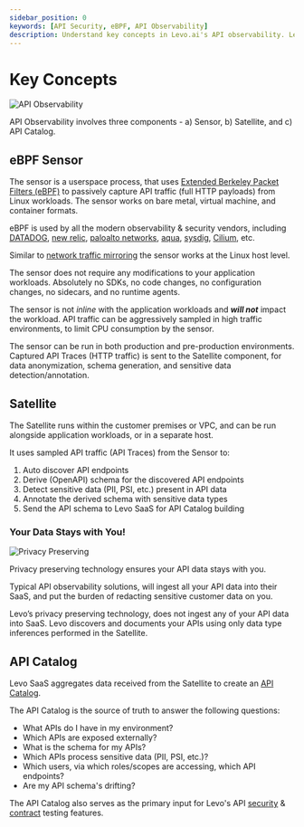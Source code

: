```yaml
---
sidebar_position: 0
keywords: [API Security, eBPF, API Observability]
description: Understand key concepts in Levo.ai's API observability. Learn about sensors, satellites, and API catalog creation for effective API management and security.
---
```


# Key Concepts
![API Observability](../assets/api-obs-catalog.svg)

API Observability involves three components - a) Sensor, b) Satellite, and c) API Catalog.

## eBPF Sensor
The sensor is a userspace process, that uses [Extended Berkeley Packet Filters (eBPF)](https://ebpf.io) to passively capture API traffic (full HTTP payloads) from Linux workloads. The sensor works on bare metal, virtual machine, and container formats.

eBPF is used by all the modern observability & security vendors, including [DATADOG](https://www.datadoghq.com/product/network-monitoring/network-performance-monitoring/), [new relic](https://newrelic.com/platform/kubernetes-pixie), [paloalto networks](https://www.paloaltonetworks.com/prisma/cloud), [aqua](https://www.aquasec.com/products/tracee/), [sysdig](https://sysdig.com/), [Cilium](https://cilium.io/), etc.

Similar to [network traffic mirroring](https://docs.aws.amazon.com/vpc/latest/mirroring/what-is-traffic-mirroring.html) the sensor works at the Linux host level.

The sensor does not require any modifications to your application workloads. Absolutely no SDKs, no code changes, no configuration changes, no sidecars, and no runtime agents.

The sensor is not *inline* with the application workloads and ***will not*** impact the workload. API traffic can be aggressively sampled in high traffic environments, to limit CPU consumption by the sensor. 

The sensor can be run in both production and pre-production environments. Captured API Traces (HTTP traffic) is sent to the Satellite component, for data anonymization, schema generation, and sensitive data detection/annotation.

## Satellite
The Satellite runs within the customer premises or VPC, and can be run alongside application workloads, or in a separate host.

It uses sampled API traffic (API Traces) from the Sensor to:
    
1. Auto discover API endpoints
2. Derive (OpenAPI) schema for the discovered API endpoints
3. Detect sensitive data (PII, PSI, etc.) present in API data
4. Annotate the derived schema with sensitive data types
5. Send the API schema to Levo SaaS for API Catalog building

### Your Data Stays with You!
![Privacy Preserving](../assets/api-trace-anonymization.svg)

Privacy preserving technology ensures your API data stays with you.

Typical API observability solutions, will ingest all your API data into their SaaS, and put the burden of redacting sensitive customer data on you.

Levo’s privacy preserving technology, does not ingest any of your API data into SaaS. Levo discovers and documents your APIs using only data type inferences performed in the Satellite.

## API Catalog
Levo SaaS aggregates data received from the Satellite to create an [API Catalog](/guides/security-testing/concepts/api-catalog/api-catalog.md).

The API Catalog is the source of truth to answer the following questions:

- What APIs do I have in my environment?
- Which APIs are exposed externally?
- What is the schema for my APIs?
- Which APIs process sensitive data (PII, PSI, etc.)?
- Which users, via which roles/scopes are accessing, which API endpoints?
- Are my API schema's drifting?

The API Catalog also serves as the primary input for Levo's API [security](https://docs.levo.ai/test-your-app/test-app-security/choices) & [contract](https://docs.levo.ai/test-your-app/test-app-schema-conformance) testing features.
